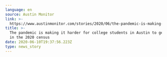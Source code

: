```yaml
---
language: en
source: Austin Monitor
link: >-
  https://www.austinmonitor.com/stories/2020/06/the-pandemic-is-making-it-harder-for-college-students-in-austin-to-get-counted-in-the-2020-census/
title: >-
  The pandemic is making it harder for college students in Austin to get counted
  in the 2020 census
date: 2020-06-10T19:37:56.223Z
type: news_story
---
```


